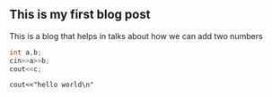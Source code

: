 ## This is my first blog post

This is a blog that helps in talks about how we can add two numbers

```C
int a,b;
cin>>a>>b;
cout<<c;
```
```
cout<<"hello world\n"
```
